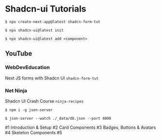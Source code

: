 # Shadcn-ui Tutorials

`$ npx create-next-app@latest shadcn-form-tut`

`$ npx shadcn-ui@latest init`

`$ npx shadcn-ui@latest add <component>`

## YouTube

### WebDevEducation

Next JS forms with Shadcn UI
`shadcn-form-tut`

### Net Ninja

Shadcn UI Crash Course
`ninja-recipes`

`$ npm i -g json-server`

`$ json-server --watch ./_data/db.json --port 4000`

#1 Introduction & Setup
#2 Card Components
#3 Badges, Buttons & Avatars
#4 Skeleton Components
#5